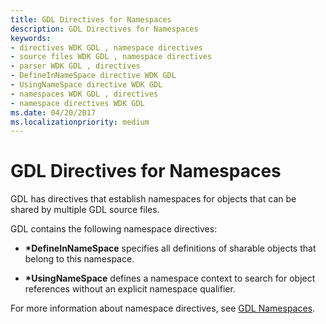 ```yaml
---
title: GDL Directives for Namespaces
description: GDL Directives for Namespaces
keywords:
- directives WDK GDL , namespace directives
- source files WDK GDL , namespace directives
- parser WDK GDL , directives
- DefineInNameSpace directive WDK GDL
- UsingNameSpace directive WDK GDL
- namespaces WDK GDL , directives
- namespace directives WDK GDL
ms.date: 04/20/2017
ms.localizationpriority: medium
---
```


# GDL Directives for Namespaces


GDL has directives that establish namespaces for objects that can be shared by multiple GDL source files.

GDL contains the following namespace directives:

-   **\*DefineInNameSpace** specifies all definitions of sharable objects that belong to this namespace.

-   **\*UsingNameSpace** defines a namespace context to search for object references without an explicit namespace qualifier.

For more information about namespace directives, see [GDL Namespaces](gdl-namespaces.md).

 

 




